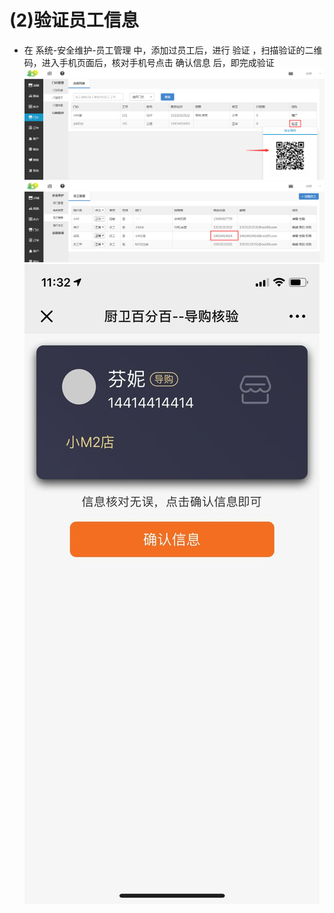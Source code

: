 # (2)验证员工信息

* 在 系统-安全维护-员工管理 中，添加过员工后，进行 验证 ，扫描验证的二维码，进入手机页面后，核对手机号点击 确认信息 后，即完成验证
![](images/staff3.jpg)
![](images/staff4.jpg)
![](images/staff5.jpg)

